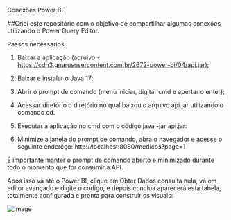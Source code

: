 Conexões Power BI`

##Criei este repositório com o objetivo de compartilhar algumas conexões utilizando o Power Query Editor.

Passos necessarios:

1) Baixar a aplicação (aqruivo - https://cdn3.gnarususercontent.com.br/2672-power-bi/04/api.jar);

2) Baixar e instalar o Java 17;

3) Abrir o prompt de comando (menu iniciar, digitar cmd e apertar o enter);

4) Acessar diretório  o diretório no qual baixou o arquivo api.jar utilizando o comando cd.

5) Executar a aplicação no cmd com o código java -jar api.jar:

6) Minimize a janela do prompt de comando, abra o navegador e acesse o seguinte endereço: http://localhost:8080/medicos?page=1

É importante manter o prompt de comando aberto e minimizado durante todo o momento que for consumir a API.


Após isso vá até o Power BI, clique em Obter Dados consulta nula, vá em editor avançado e digite o codigo, e depois conclua aparecerá esta tabela, totalmente configurada e pronta para construir os visuais:

![image](https://github.com/user-attachments/assets/60c0e467-d913-4cd0-9a45-99a1d8b80922)

